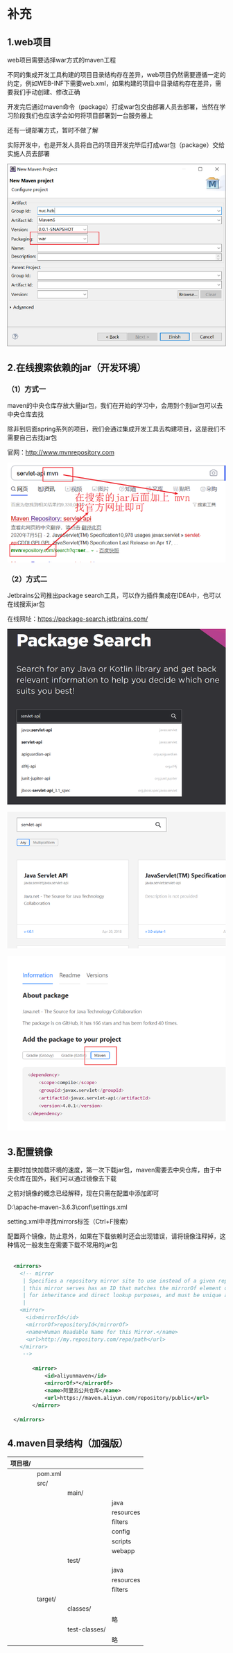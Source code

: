 # 补充

## 1.web项目

web项目需要选择war方式的maven工程

不同的集成开发工具构建的项目目录结构存在差异，web项目仍然需要遵循一定的约定，例如WEB-INF下需要web.xml，如果构建的项目中目录结构存在差异，需要我们手动创建、修改正确

开发完后通过maven命令（package）打成war包交由部署人员去部署，当然在学习阶段我们也应该学会如何将项目部署到一台服务器上

还有一键部署方式，暂时不做了解

实际开发中，也是开发人员将自己的项目开发完毕后打成war包（package）交给实施人员去部署

![](../images/创建web工程.png)

## 2.在线搜索依赖的jar（开发环境）

### （1）方式一

maven的中央仓库存放大量jar包，我们在开始的学习中，会用到个别jar包可以去中央仓库去找

除非到后面spring系列的项目，我们会通过集成开发工具去构建项目，这是我们不需要自己去找jar包

官网：http://www.mvnrepository.com

![](../images/搜索jar包.png)

### （2）方式二

Jetbrains公司推出package search工具，可以作为插件集成在IDEA中，也可以在线搜索jar包

在线网址：https://package-search.jetbrains.com/

![](../images/PackageSearch1.png)

![](../images/PackageSearch2.png)

![](../images/PackageSearch3.png)

## 3.配置镜像

主要时加快加载环境的速度，第一次下载jar包，maven需要去中央仓库，由于中央仓库在国外，我们可以通过镜像去下载

之前对镜像的概念已经解释，现在只需在配置中添加即可

D:\apache-maven-3.6.3\conf\settings.xml

setting.xml中寻找mirrors标签（Ctrl+F搜索）

配置两个镜像，防止意外，如果在下载依赖时还会出现错误，请将镜像注释掉，这种情况一般发生在需要下载不常用的jar包

```xml

  <mirrors>
    <!-- mirror
     | Specifies a repository mirror site to use instead of a given repository. The repository that
     | this mirror serves has an ID that matches the mirrorOf element of this mirror. IDs are used
     | for inheritance and direct lookup purposes, and must be unique across the set of mirrors.
     |
    <mirror>
      <id>mirrorId</id>
      <mirrorOf>repositoryId</mirrorOf>
      <name>Human Readable Name for this Mirror.</name>
      <url>http://my.repository.com/repo/path</url>
    </mirror>
     -->
	 	
		<mirror>
			<id>aliyunmaven</id>
			<mirrorOf>*</mirrorOf>
			<name>阿里云公共仓库</name>
			<url>https://maven.aliyun.com/repository/public</url>
		</mirror>
		
  </mirrors>
```

## 4.maven目录结构（加强版）

| 项目根/ |         |               |           |
| ------- | ------- | ------------- | --------- |
|         | pom.xml |               |           |
|         | src/    |               |           |
|         |         | main/         |           |
|         |         |               | java      |
|         |         |               | resources |
|         |         |               | filters   |
|         |         |               | config    |
|         |         |               | scripts   |
|         |         |               | webapp    |
|         |         | test/         |           |
|         |         |               | java      |
|         |         |               | resources |
|         |         |               | filters   |
|         | target/ |               |           |
|         |         | classes/      |           |
|         |         |               | 略        |
|         |         | test-classes/ |           |
|         |         |               | 略        |













